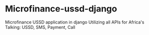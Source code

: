 # Microfinance-ussd-django
Microfinance USSD application in django
Utilizing all APIs for Africa's Talking: USSD, SMS, Payment, Call

